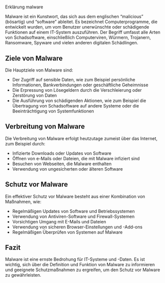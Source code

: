 
# 

Erklärung malware

Malware ist ein Kunstwort, das sich aus dem englischen “malicious” (bösartig) und “software” ableitet. Es bezeichnet Computerprogramme, die entwickelt wurden, um vom Benutzer unerwünschte oder schädigende Funktionen auf einem IT-System auszuführen. Der Begriff umfasst alle Arten von Schadsoftware, einschließlich Computerviren, Würmern, Trojanern, Ransomware, Spyware und vielen anderen digitalen Schädlingen.

## Ziele von Malware

Die Hauptziele von Malware sind:

- Der Zugriff auf sensible Daten, wie zum Beispiel persönliche Informationen, Bankverbindungen oder geschäftliche Geheimnisse
- Die Erpressung von Lösegeldern durch die Verschleierung oder Zerstörung von Daten
- Die Ausführung von schädigenden Aktionen, wie zum Beispiel die Übertragung von Schadsoftware auf andere Systeme oder die Beeinträchtigung von Systemfunktionen

## Verbreitung von Malware

Die Verbreitung von Malware erfolgt heutzutage zumeist über das Internet, zum Beispiel durch:

- Infizierte Downloads oder Updates von Software
- Öffnen von e-Mails oder Dateien, die mit Malware infiziert sind
- Besuchen von Webseiten, die Malware enthalten
- Verwendung von ungesicherten oder älteren Software

## Schutz vor Malware

Ein effektiver Schutz vor Malware besteht aus einer Kombination von Maßnahmen, wie:

- Regelmäßigen Updates von Software und Betriebssystemen
- Verwendung von Antiviren-Software und Firewall-Systemen
- Vorsichtigen Umgang mit E-Mails und Dateien
- Verwendung von sicheren Browser-Einstellungen und -Add-ons
- Regelmäßigen Überprüfen von Systemen auf Malware

## Fazit

Malware ist eine ernste Bedrohung für IT-Systeme und -Daten. Es ist wichtig, sich über die Definition und Funktion von Malware zu informieren und geeignete Schutzmaßnahmen zu ergreifen, um den Schutz vor Malware zu gewährleisten.